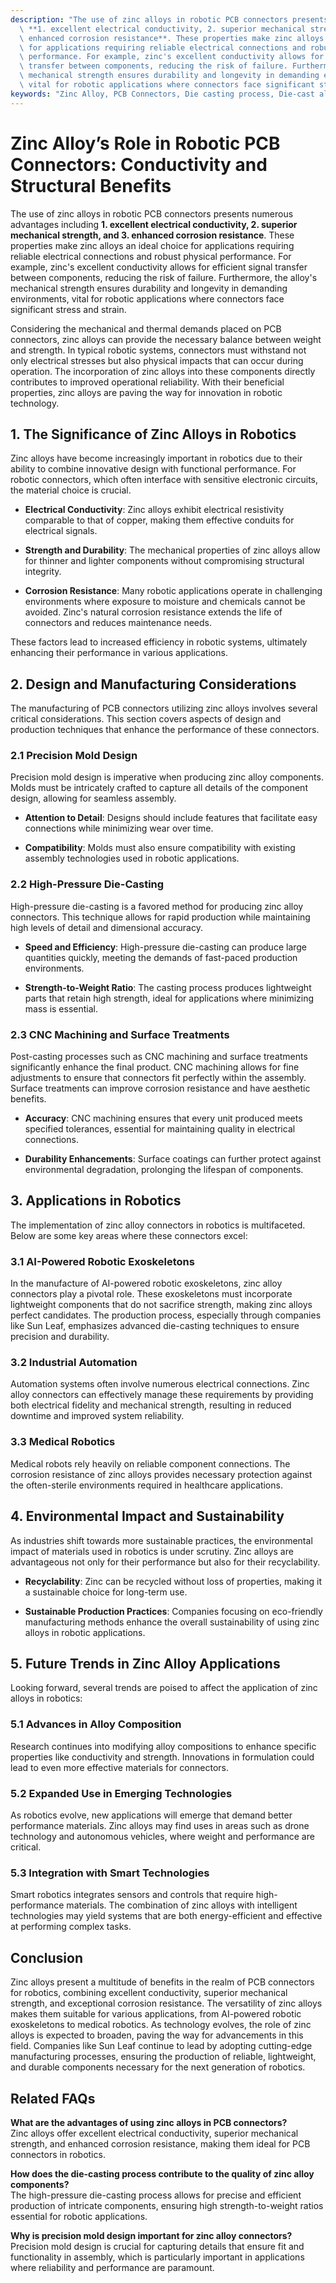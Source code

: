 ```yaml
---
description: "The use of zinc alloys in robotic PCB connectors presents numerous advantages including\
  \ **1. excellent electrical conductivity, 2. superior mechanical strength, and 3.\
  \ enhanced corrosion resistance**. These properties make zinc alloys an ideal choice\
  \ for applications requiring reliable electrical connections and robust physical\
  \ performance. For example, zinc's excellent conductivity allows for efficient signal\
  \ transfer between components, reducing the risk of failure. Furthermore, the alloy's\
  \ mechanical strength ensures durability and longevity in demanding environments,\
  \ vital for robotic applications where connectors face significant stress and strain."
keywords: "Zinc Alloy, PCB Connectors, Die casting process, Die-cast aluminum"
---
```

# Zinc Alloy’s Role in Robotic PCB Connectors: Conductivity and Structural Benefits

The use of zinc alloys in robotic PCB connectors presents numerous advantages including **1. excellent electrical conductivity, 2. superior mechanical strength, and 3. enhanced corrosion resistance**. These properties make zinc alloys an ideal choice for applications requiring reliable electrical connections and robust physical performance. For example, zinc's excellent conductivity allows for efficient signal transfer between components, reducing the risk of failure. Furthermore, the alloy's mechanical strength ensures durability and longevity in demanding environments, vital for robotic applications where connectors face significant stress and strain.

Considering the mechanical and thermal demands placed on PCB connectors, zinc alloys can provide the necessary balance between weight and strength. In typical robotic systems, connectors must withstand not only electrical stresses but also physical impacts that can occur during operation. The incorporation of zinc alloys into these components directly contributes to improved operational reliability. With their beneficial properties, zinc alloys are paving the way for innovation in robotic technology.

## **1. The Significance of Zinc Alloys in Robotics**

Zinc alloys have become increasingly important in robotics due to their ability to combine innovative design with functional performance. For robotic connectors, which often interface with sensitive electronic circuits, the material choice is crucial. 

- **Electrical Conductivity**: Zinc alloys exhibit electrical resistivity comparable to that of copper, making them effective conduits for electrical signals.
  
- **Strength and Durability**: The mechanical properties of zinc alloys allow for thinner and lighter components without compromising structural integrity.

- **Corrosion Resistance**: Many robotic applications operate in challenging environments where exposure to moisture and chemicals cannot be avoided. Zinc's natural corrosion resistance extends the life of connectors and reduces maintenance needs.

These factors lead to increased efficiency in robotic systems, ultimately enhancing their performance in various applications.

## **2. Design and Manufacturing Considerations**

The manufacturing of PCB connectors utilizing zinc alloys involves several critical considerations. This section covers aspects of design and production techniques that enhance the performance of these connectors.

### **2.1 Precision Mold Design**

Precision mold design is imperative when producing zinc alloy components. Molds must be intricately crafted to capture all details of the component design, allowing for seamless assembly. 

- **Attention to Detail**: Designs should include features that facilitate easy connections while minimizing wear over time.

- **Compatibility**: Molds must also ensure compatibility with existing assembly technologies used in robotic applications.

### **2.2 High-Pressure Die-Casting**

High-pressure die-casting is a favored method for producing zinc alloy connectors. This technique allows for rapid production while maintaining high levels of detail and dimensional accuracy. 

- **Speed and Efficiency**: High-pressure die-casting can produce large quantities quickly, meeting the demands of fast-paced production environments.

- **Strength-to-Weight Ratio**: The casting process produces lightweight parts that retain high strength, ideal for applications where minimizing mass is essential.

### **2.3 CNC Machining and Surface Treatments**

Post-casting processes such as CNC machining and surface treatments significantly enhance the final product. CNC machining allows for fine adjustments to ensure that connectors fit perfectly within the assembly. Surface treatments can improve corrosion resistance and have aesthetic benefits.

- **Accuracy**: CNC machining ensures that every unit produced meets specified tolerances, essential for maintaining quality in electrical connections.

- **Durability Enhancements**: Surface coatings can further protect against environmental degradation, prolonging the lifespan of components.

## **3. Applications in Robotics**

The implementation of zinc alloy connectors in robotics is multifaceted. Below are some key areas where these connectors excel:

### **3.1 AI-Powered Robotic Exoskeletons**

In the manufacture of AI-powered robotic exoskeletons, zinc alloy connectors play a pivotal role. These exoskeletons must incorporate lightweight components that do not sacrifice strength, making zinc alloys perfect candidates. The production process, especially through companies like Sun Leaf, emphasizes advanced die-casting techniques to ensure precision and durability.

### **3.2 Industrial Automation**

Automation systems often involve numerous electrical connections. Zinc alloy connectors can effectively manage these requirements by providing both electrical fidelity and mechanical strength, resulting in reduced downtime and improved system reliability.

### **3.3 Medical Robotics**

Medical robots rely heavily on reliable component connections. The corrosion resistance of zinc alloys provides necessary protection against the often-sterile environments required in healthcare applications.

## **4. Environmental Impact and Sustainability**

As industries shift towards more sustainable practices, the environmental impact of materials used in robotics is under scrutiny. Zinc alloys are advantageous not only for their performance but also for their recyclability. 

- **Recyclability**: Zinc can be recycled without loss of properties, making it a sustainable choice for long-term use.

- **Sustainable Production Practices**: Companies focusing on eco-friendly manufacturing methods enhance the overall sustainability of using zinc alloys in robotic applications.

## **5. Future Trends in Zinc Alloy Applications**

Looking forward, several trends are poised to affect the application of zinc alloys in robotics:

### **5.1 Advances in Alloy Composition**

Research continues into modifying alloy compositions to enhance specific properties like conductivity and strength. Innovations in formulation could lead to even more effective materials for connectors.

### **5.2 Expanded Use in Emerging Technologies**

As robotics evolve, new applications will emerge that demand better performance materials. Zinc alloys may find uses in areas such as drone technology and autonomous vehicles, where weight and performance are critical.

### **5.3 Integration with Smart Technologies**

Smart robotics integrates sensors and controls that require high-performance materials. The combination of zinc alloys with intelligent technologies may yield systems that are both energy-efficient and effective at performing complex tasks.

## **Conclusion**

Zinc alloys present a multitude of benefits in the realm of PCB connectors for robotics, combining excellent conductivity, superior mechanical strength, and exceptional corrosion resistance. The versatility of zinc alloys makes them suitable for various applications, from AI-powered robotic exoskeletons to medical robotics. As technology evolves, the role of zinc alloys is expected to broaden, paving the way for advancements in this field. Companies like Sun Leaf continue to lead by adopting cutting-edge manufacturing processes, ensuring the production of reliable, lightweight, and durable components necessary for the next generation of robotics.

## Related FAQs

**What are the advantages of using zinc alloys in PCB connectors?**  
Zinc alloys offer excellent electrical conductivity, superior mechanical strength, and enhanced corrosion resistance, making them ideal for PCB connectors in robotics.

**How does the die-casting process contribute to the quality of zinc alloy components?**  
The high-pressure die-casting process allows for precise and efficient production of intricate components, ensuring high strength-to-weight ratios essential for robotic applications.

**Why is precision mold design important for zinc alloy connectors?**  
Precision mold design is crucial for capturing details that ensure fit and functionality in assembly, which is particularly important in applications where reliability and performance are paramount.
